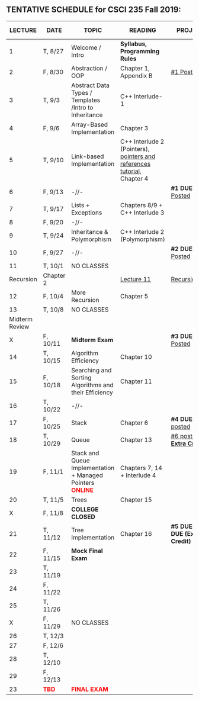 

## TENTATIVE SCHEDULE for CSCI 235 Fall 2019:

LECTURE | DATE | TOPIC | READING | PROJECT | SLIDES | STUDY QUESTIONS |
------- | ---- | ----- | -------- | --------- | ------- | ------- |
1 | T, 8/27 | Welcome / Intro | **Syllabus, Programming Rules** |  | [Lecture 1](Lectures/Lecture_1_Intro.pdf)
2 | F,  8/30 | Abstraction / OOP | Chapter 1, Appendix B   |   [#1 Posted](documents/Project_1.pdf)  |[Lecture 2](Lectures/Lecture2_OOP.pdf)
3 | T, 9/3 | Abstract Data Types / Templates /Intro to Inheritance | C++ Interlude-1 | | [Lecture 3](Lectures/Lecture3_ADT&Templates.pdf) |  [ADT_IN_SQ](documents/ADT_InheritanceQ.pdf)
4 | F, 9/6 | Array-Based Implementation | Chapter 3  | | [Lecture 4](Lectures/Lecture4_ArrayBag.pdf)   | [ArrayBag_SQ](documents/ArrayBag_studyQ.pdf)
5 | T, 9/10| Link-based Implementation  | C++ Interlude 2 (Pointers), [pointers and references tutorial](http://www.ntu.edu.sg/home/ehchua/programming/cpp/cp4_pointerreference.html),  Chapter 4| | [Lecture 5](Lectures/Lecture5_LinkedBag.pdf)   | [LinkedChain_SQ](documents/LinkedChain_studyQ.pdf)
6 | F, 9/13 | -//- |  | **#1 DUE** [#2 Posted](documents/Project2.pdf) |
7 | T, 9/17 | Lists + Exceptions | Chapters 8/9 + C++ Interlude 3 |  | [Lecture 7](Lectures/Lecture7_Lists.pdf)  | [List_SQ](documents/List_studyQ.pdf)
8 | F, 9/20 | -//-|  | | [Lecture 8](Lectures/Lecture8_ExceptionHandling.pdf)   | 
9 | T, 9/24 | Inheritance  & Polymorphism  | C++ Interlude 2 (Polymorphism) | | [Lecture 9](Lectures/Lecture9_Polymorphism.pdf)  | [Polymorphism_SQ](documents/Polymorphism_studyQ.pdf)
10 | F, 9/27 | -//-  |  | **#2 DUE** [#3 Posted](documents/Project3.pdf) | |
11 | T, 10/1 | NO CLASSES
Recursion | Chapter 2 | |[Lecture 11](Lectures/Lecture11_Recursion.pdf)  |  [Recursion_SQ](documents/Recursion_studyQ.pdf)
12 | F, 10/4 | More Recursion | Chapter 5 | | [Lecture 12](Lectures/Lecture12_MoreRecursion.pdf)  
13 | T, 10/8 | NO CLASSES
Midterm Review| |  | 
X | F, 10/11 |**Midterm Exam**  |  | **#3 DUE** [#4 Posted](documents/Project4.pdf) |  |  | 
14 | T, 10/15| Algorithm Efficiency | Chapter 10 | | [Lecture 14](Lectures/Lecture14_AlgoEfficiency.pdf)|[AlgoEfficiency_SQ](documents/AlgoEff_studyQ.pdf)
15 | F, 10/18 | Searching and Sorting Algorithms and their Efficiency  | Chapter 11 | |[Lecture 15](Lectures/Lecture15_SearchingSorting.pdf) |[Sorting_SQ](documents/Sorting_studyQ.pdf)
16 | T, 10/22 |-//- | | 
17| F, 10/25 | Stack | Chapter 6 | **#4 DUE** [#5 posted](documents/Project5.pdf) | [Lecture 17](Lectures/Lecture17_Stack.pdf)  | [Stack_SQ](documents/Stack_studyQ.pdf)
18 | T, 10/29|Queue| Chapter 13  | [#6 posted **Extra Credit**](documents/Project_6.pdf)  | [Lecture 18](Lectures/Lecture18_Queue.pdf) | [Queue_SQ](documents/Queue_studyQ.pdf)
19 | F, 11/1 | Stack and Queue Implementation + Managed Pointers <b><span style="color:red"> ONLINE</span></b> | Chapters 7, 14 + Interlude 4  |  | [Lecture 19 StackImpl](Lectures/Lecture19_Stack_Impl.pdf) [Lecture 19 QueueImpl](Lectures/Lecture19_Queue_Impl.pdf) [Lecture 19 ManagedPtr](Lectures/Lecture19_ManagedPointers.pdf)
20 | T, 11/5 |  Trees | Chapter 15 | | [Lecture 20](Lectures/Lecture20_Trees.pdf)
X | F, 11/8 | **COLLEGE CLOSED** |
21 | T, 11/12 |  Tree Implementation | Chapter 16 | **#5 DUE** **#6 DUE (Extra Credit)**|  [Lecture 21](Lectures/Lecture21_TreeImpl.pdf)| [Tree_SQ](documents/Tree_studyQ.pdf)
22 | F, 11/15 | **Mock Final Exam** |
23 | T, 11/19 |
24 | F, 11/22 |
25 | T, 11/26 |
X | F, 11/29 | NO CLASSES
26 | T, 12/3 |
27 | F, 12/6 |
28 | T, 12/10 |
29 | F, 12/13 |
23 |<b><span style="color:red">  TBD </span></b> |  <b><span style="color:red"> FINAL EXAM </span></b> | |



